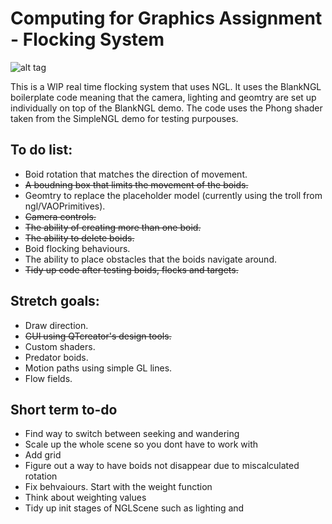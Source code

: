 # Computing for Graphics Assignment - Flocking System
![alt tag](https://www.red3d.com/cwr/boids/images/flocking_around_19.gif)

This is a WIP real time flocking system that uses NGL. It uses the BlankNGL boilerplate
code meaning that the camera, lighting and geomtry are set up individually on top of the BlankNGL demo.
The code uses the Phong shader taken from the SimpleNGL demo for testing purpouses.

## To do list:
* Boid rotation that matches the direction of movement.
* ~~A boudning box that limits the movement of the boids.~~
* Geomtry to replace the placeholder model (currently using the troll from ngl/VAOPrimitives).
* ~~Camera controls.~~
* ~~The ability of creating more than one boid.~~
* ~~The ability to delete boids.~~
* Boid flocking behaviours.
* The ability to place obstacles that the boids navigate around.
* ~~Tidy up code after testing boids, flocks and targets.~~

## Stretch goals:
* Draw direction.
* ~~GUI using QTcreator's design tools.~~
* Custom shaders.
* Predator boids.
* Motion paths using simple GL lines.
* Flow fields.

## Short term to-do
* Find way to switch between seeking and wandering
* Scale up the whole scene so you dont have to work with
* Add grid
* Figure out a way to have boids not disappear due to miscalculated rotation
* Fix behvaiours. Start with the weight function
* Think about weighting values
* Tidy up init stages of NGLScene such as lighting and
